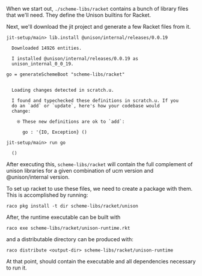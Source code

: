 When we start out, `./scheme-libs/racket` contains a bunch of library files that we'll need. They define the Unison builtins for Racket.

Next, we'll download the jit project and generate a few Racket files from it.

``` ucm
jit-setup/main> lib.install @unison/internal/releases/0.0.19

  Downloaded 14926 entities.

  I installed @unison/internal/releases/0.0.19 as
  unison_internal_0_0_19.

```
``` unison
go = generateSchemeBoot "scheme-libs/racket"
```

``` ucm

  Loading changes detected in scratch.u.

  I found and typechecked these definitions in scratch.u. If you
  do an `add` or `update`, here's how your codebase would
  change:
  
    ⍟ These new definitions are ok to `add`:
    
      go : '{IO, Exception} ()

```
``` ucm
jit-setup/main> run go

  ()

```
After executing this, `scheme-libs/racket` will contain the full
complement of unison libraries for a given combination of ucm version
and @unison/internal version.

To set up racket to use these files, we need to create a package with
them. This is accomplished by running:

``` 
raco pkg install -t dir scheme-libs/racket/unison
```

After, the runtime executable can be built with

``` 
raco exe scheme-libs/racket/unison-runtime.rkt
```

and a distributable directory can be produced with:

``` 
raco distribute <output-dir> scheme-libs/racket/unison-runtime
```

At that point, <output-dir> should contain the executable and all
dependencies necessary to run it.

